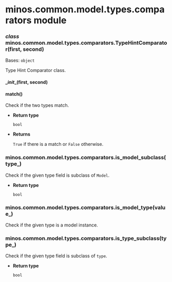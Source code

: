 # minos.common.model.types.comparators module


### _class_ minos.common.model.types.comparators.TypeHintComparator(first, second)
Bases: `object`

Type Hint Comparator class.


#### \__init__(first, second)

#### match()
Check if the two types match.


* **Return type**

    `bool`



* **Returns**

    `True` if there is a match or `False` otherwise.



### minos.common.model.types.comparators.is_model_subclass(type_)
Check if the given type field is subclass of `Model`.


* **Return type**

    `bool`



### minos.common.model.types.comparators.is_model_type(value_)
Check if the given type is a model instance.


### minos.common.model.types.comparators.is_type_subclass(type_)
Check if the given type field is subclass of `type`.


* **Return type**

    `bool`
